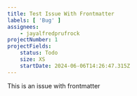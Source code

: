 ```yaml
---
title: Test Issue With Frontmatter
labels: [ 'Bug' ]
assignees:
    - jayalfredprufrock
projectNumber: 1
projectFields:
    status: Todo
    size: XS
    startDate: 2024-06-06T14:26:47.315Z
---
```


This is an issue with frontmatter
